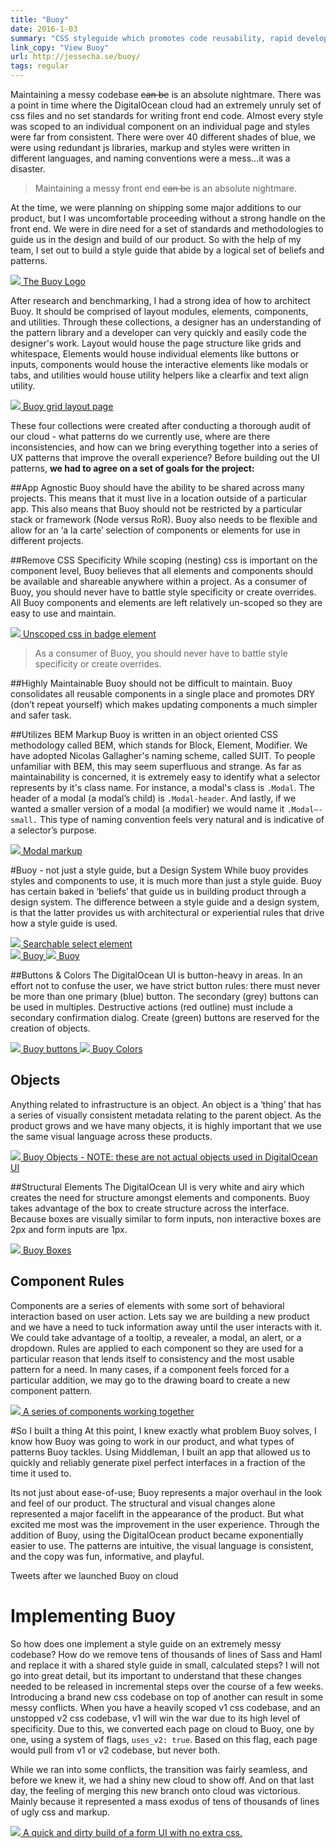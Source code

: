 ```yaml
---
title: "Buoy"
date: 2016-1-03
summary: "CSS styleguide which promotes code reusability, rapid development and mantainability."
link_copy: "View Buoy"
url: http://jessecha.se/buoy/
tags: regular
---
```

Maintaining a messy codebase <strike>can be</strike> is an absolute nightmare. There was a point in time where the DigitalOcean cloud had an extremely unruly set of css files and no set standards for writing front end code. Almost every style was scoped to an individual component on an individual page and styles were far from consistent. There were over 40 different shades of blue, we were using redundant js libraries, markup and styles were written in different languages, and naming conventions were a mess…it was a disaster.

<blockquote>
Maintaining a messy front end <strike>can be</strike> is an absolute nightmare.
</blockquote>

At the time, we were planning on shipping some major additions to our product, but I was uncomfortable proceeding without a strong handle on the front end. We were in dire need for a set of standards and methodologies to guide us in the design and build of our product. So with the help of my team, I set out to build a style guide that abide by a logical set of beliefs and patterns.

<a class="enlarge border" href="/assets/images/projects/buoy/buoy.jpg">
  <img data-src="/assets/images/projects/buoy/buoy.jpg" src="/assets/images/blank.jpg">
  The Buoy Logo
</a>

After research and benchmarking, I had a strong idea of how to architect Buoy. It should be comprised of layout modules, elements, components, and utilities. Through these collections, a designer has an understanding of the pattern library and a developer can very quickly and easily code  the designer's work. Layout would house the page structure like grids and whitespace, Elements would house individual elements like buttons or inputs, components would house the interactive elements like modals or tabs, and utilities would house utility helpers like a clearfix and text align utility.

<a class="enlarge border" href="/assets/images/projects/buoy/grid.jpg">
  <img data-src="/assets/images/projects/buoy/grid.jpg" src="/assets/images/blank.jpg">
  Buoy grid layout page
</a>

These four collections were created after conducting a thorough audit of our cloud - what patterns do we currently use, where are there inconsistencies, and how can we bring everything together into a series of UX patterns that improve the overall experience? Before building out the UI patterns, **we had to agree on a set of goals for the project:**

##App Agnostic
Buoy should have the ability to be shared across many projects. This means that it must live in a location outside of a particular app. This also means that Buoy should not be restricted by a particular stack or framework (Node versus RoR). Buoy also needs to be flexible and allow for an ‘a la carte’ selection of components or elements for use in different projects.

##Remove CSS Specificity
While scoping (nesting) css is important on the component level, Buoy believes that all elements and components should be available and shareable anywhere within a project. As a consumer of Buoy, you should never have to battle style specificity or create overrides. All Buoy components and elements are left relatively un-scoped so they are easy to use and maintain.

<a class="enlarge" href="/assets/images/projects/buoy/badges.png">
  <img data-src="/assets/images/projects/buoy/badges.png" src="/assets/images/blank.jpg">
  Unscoped css in badge element
</a>

<blockquote>
As a consumer of Buoy, you should never have to battle style specificity or create overrides.
</blockquote>

##Highly Maintainable
Buoy should not be difficult to maintain. Buoy consolidates all reusable components in a single place and promotes DRY (don’t repeat yourself) which makes updating components a much simpler and safer task.

<!-- <a class="enlarge" href="/assets/images/projects/buoy/whitespace.png">
  ![Alt text](/assets/images/projects/buoy/whitespace.png)
  Modular css files - sass whitespace mapping
</a> -->

##Utilizes BEM Markup
Buoy is written in an object oriented CSS methodology called BEM, which stands for Block, Element, Modifier. We have adopted Nicolas Gallagher's naming scheme, called SUIT. To people unfamiliar with BEM, this may seem superfluous and strange. As far as maintainability is concerned, it is extremely easy to identify what a selector represents by it's class name. For instance, a modal's class is `.Modal`. The header of a modal (a modal’s child) is `.Modal-header`. And lastly, if we wanted a smaller version of a modal (a modifier) we would name it `.Modal—-small.` This type of naming convention feels very natural and is indicative of a selector’s purpose.

<a class="enlarge border" href="/assets/images/projects/buoy/markup.jpg">
  <img data-src="/assets/images/projects/buoy/markup.jpg" src="/assets/images/blank.jpg">
  Modal markup
</a>

#Buoy - not just a style guide, but a Design System
While buoy provides styles and components to use, it is much more than just a style guide. Buoy has certain baked in ‘beliefs’ that guide us in building product through a design system. The difference between a style guide and a design system, is that the latter provides us with architectural or experiential rules that drive how a style guide is used. 

<a class="enlarge border" href="/assets/images/projects/buoy/select.jpg">
  <img data-src="/assets/images/projects/buoy/select.jpg" src="/assets/images/blank.jpg">
  Searchable select element
</a>

<div class="halfWrap">
  <a class="enlarge border half" href="/assets/images/projects/buoy/tabs.jpg">
    <img data-src="/assets/images/projects/buoy/tabs.jpg" src="/assets/images/blank.jpg">
    Buoy
  </a><a class="enlarge border half" href="/assets/images/projects/buoy/empty.jpg">
    <img data-src="/assets/images/projects/buoy/empty.jpg" src="/assets/images/blank.jpg">
    Buoy
  </a>
</div>

##Buttons & Colors
The DigitalOcean UI is button-heavy in areas. In an effort not to confuse the user, we have strict button rules: there must never be more than one primary (blue) button. The secondary (grey) buttons can be used in multiples. Destructive actions (red outline) must include a secondary confirmation dialog. Create (green) buttons are reserved for the creation of objects.

<div class="halfWrap">
  <a class="enlarge border half" href="/assets/images/projects/buoy/buttons.jpg">
    <img data-src="/assets/images/projects/buoy/buttons.jpg" src="/assets/images/blank.jpg">
    Buoy buttons
  </a><a class="enlarge border half" href="/assets/images/projects/buoy/colors.jpg">
    <img data-src="/assets/images/projects/buoy/colors.jpg" src="/assets/images/blank.jpg">
    Buoy Colors
  </a>
</div>

## Objects
Anything related to infrastructure is an object. An object is a ‘thing’ that has a series of visually consistent metadata relating to the parent object. As the product grows and we have many objects, it is highly important that we use the same visual language across these products.

<a class="enlarge border" href="/assets/images/projects/buoy/objects.jpg">
  <img data-src="/assets/images/projects/buoy/objects.jpg" src="/assets/images/blank.jpg">
  Buoy Objects - NOTE: these are not actual objects used in DigitalOcean UI
</a>

##Structural Elements
The DigitalOcean UI is very white and airy which creates the need for structure amongst elements and components. Buoy takes advantage of the box to create structure across the interface. Because boxes are visually similar to form inputs, non interactive boxes are 2px and form inputs are 1px.

<a class="enlarge border" href="/assets/images/projects/buoy/boxes.jpg">
  <img data-src="/assets/images/projects/buoy/boxes.jpg" src="/assets/images/blank.jpg">
  Buoy Boxes
</a>

## Component Rules
Components are a series of elements with some sort of behavioral interaction based on user action. Lets say we are building a new product and we have a need to tuck information away until the user interacts with it. We could take advantage of a tooltip, a revealer, a modal, an alert, or a dropdown. Rules are applied to each component so they are used for a particular reason that lends itself to consistency and the most usable pattern for a need. In many cases, if a component feels forced for a particular addition, we may go to the drawing board to create a new component pattern.

<a class="enlarge border" href="/assets/images/projects/buoy/demo.gif">
  <img data-src="/assets/images/projects/buoy/demo.gif" src="/assets/images/blank.jpg">
  A series of components working together
</a>

#So I built a thing
At this point, I knew exactly what problem Buoy solves, I know how Buoy was going to work in our product, and what types of patterns Buoy tackles. Using Middleman, I built an app that allowed us to quickly and reliably generate pixel perfect interfaces in a fraction of the time it used to. 

Its not just about ease-of-use; Buoy represents a major overhaul in the look and feel of our product. The structural and visual changes alone represented a major facelift in the appearance of the product. But what excited me most was the improvement in the user experience. Through the addition of Buoy, using the DigitalOcean product became exponentially easier to use. The patterns are intuitive, the visual language is consistent, and the copy was fun, informative, and playful.

<div class="Tweets"></div>
<span class="Caption--faux">Tweets after we launched Buoy on cloud</span>

# Implementing Buoy
So how does one implement a style guide on an extremely messy codebase? How do we remove tens of thousands of lines of Sass and Haml and replace it with a shared style guide in small, calculated steps? I will not go into great detail, but its important to understand that these changes needed to be released in incremental steps over the course of a few weeks. Introducing a brand new css codebase on top of another can result in some messy conflicts. When you have a heavily scoped v1 css codebase, and an unstopped v2 css codebase, v1 will win the war due to its high level of specificity. Due to this, we converted each page on cloud to Buoy, one by one, using a system of flags, `uses_v2: true`. Based on this flag, each page would pull from v1 or v2 codebase, but never both.

While we ran into some conflicts, the transition was fairly seamless, and before we knew it, we had a shiny new cloud to show off. And on that last day, the feeling of merging this new branch onto cloud was victorious. Mainly because it represented a mass exodus of tens of thousands of lines of ugly css and markup. 

<a class="enlarge border" href="/assets/images/projects/buoy/buoy-build.gif">
  <img data-src="/assets/images/projects/buoy/buoy-build.gif" src="/assets/images/blank.jpg">
  A quick and dirty build of a form UI with no extra css.
</a>